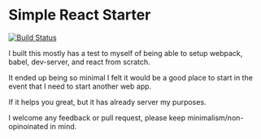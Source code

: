 # Simple React Starter

[![Build Status](https://travis-ci.org/kwelch/simple-react-start.svg?branch=master)](https://travis-ci.org/kwelch/simple-react-start)

I built this mostly has a test to myself of being able to setup webpack, babel, dev-server, and react from scratch. 

It ended up being so minimal I felt it would be a good place to start in the event that I need to start another web app. 

If it helps you great, but it has already server my purposes. 

I welcome any feedback or pull request, please keep minimalism/non-opinoinated in mind. 
